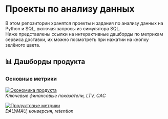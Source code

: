 # Проекты по анализу данных

В этом репозитории хранятся проекты и задания по анализу данных на Python и SQL, включая запросы из симулятора SQL.  
Ниже представлены ссылки на интерактивные дашборды по метрикам сервиса доставки, их можно посмотреть при нажатии на кнопку зелёного цвета.

## 📊 Дашборды продукта

### Основные метрики
[![Экономика продукта](https://img.shields.io/badge/Redash-Экономика_продукта-blue)](https://redash.public.karpov.courses/public/dashboards/yO4pIOWAUPRp45DhpmFvJYbwXdHEUC5bJijvn2s2?org_slug=default)  
*Ключевые финансовые показатели, LTV, CAC*

[![Продуктовые метрики](https://img.shields.io/badge/Redash-Продуктовые_метрики-green)](https://redash.public.karpov.courses/public/dashboards/lwhZ7HNO1tNadyaU4vNVC9jqp809bKDs9RmPBlr9?org_slug=default)  
*DAU/MAU, конверсия, retention*


